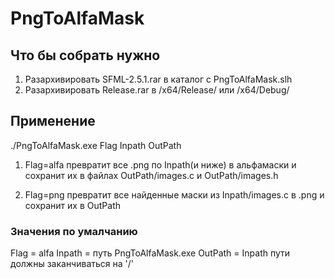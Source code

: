 # PngToAlfaMask
## Что бы собрать нужно
1. Разархивировать SFML-2.5.1.rar в каталог с PngToAlfaMask.slh
2. Разархивировать Release.rar в /x64/Release/ или /x64/Debug/

## Применение
 ./PngToAlfaMask.exe Flag Inpath OutPath
1. Flag=alfa 
 превратит все .png по Inpath(и ниже) в альфамаски и сохранит их в файлах OutPath/images.c и OutPath/images.h

2. Flag=png 
 превратит все найденные маски из Inpath/images.c в .png и сохранит их в OutPath

### Значения по умалчанию
 Flag = alfa 
 Inpath = путь PngToAlfaMask.exe 
 OutPath = Inpath 
 пути должны заканчиваться на '/'
